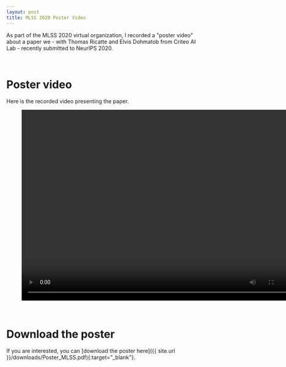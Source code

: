 ```yaml
---
layout: post
title: MLSS 2020 Poster Video
---
```


As part of the MLSS 2020 virtual organization, I recorded a "poster video" about a paper we - with Thomas Ricatte and Elvis Dohmatob from Criteo AI Lab - recently submitted to NeurIPS 2020.

<br/>

# Poster video

Here is the recorded video presenting the paper.

<figure class="video_container">
	<video width="725" height="500" controls>
    	<source src="../downloads/Poster_video_Goibert.mp4" type="video/mp4">
	</video>
</figure>



<br/>

# Download the poster

If you are interested, you can [download the poster here]({{ site.url }}/downloads/Poster_MLSS.pdf){:target="_blank"}.


